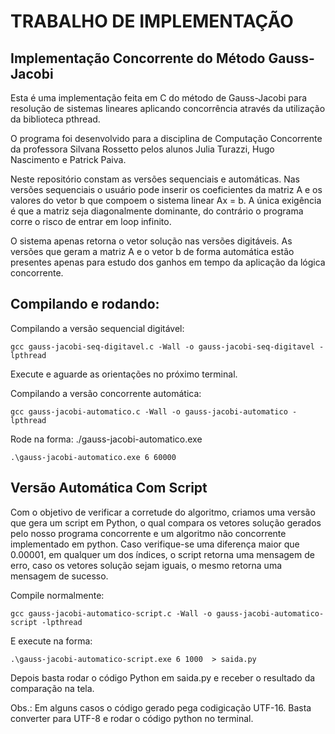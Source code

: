 # TRABALHO DE IMPLEMENTAÇÃO

## Implementação Concorrente do Método Gauss-Jacobi

Esta é uma implementação feita em C do método de Gauss-Jacobi para resolução de sistemas lineares aplicando concorrência através da utilização da biblioteca pthread.  

O programa foi desenvolvido para a disciplina de Computação Concorrente da professora Silvana Rossetto pelos alunos Julia Turazzi, Hugo Nascimento e Patrick Paiva.  

Neste repositório constam as versões sequenciais e automáticas. Nas versões sequenciais o usuário pode inserir os coeficientes da matriz A e os valores do vetor b que compoem o sistema linear Ax = b. A única exigência é que a matriz seja diagonalmente dominante, do contrário o programa corre o risco de entrar em loop infinito.

O sistema apenas retorna o vetor solução nas versões digitáveis. As versões que geram a matriz A e o vetor b de forma automática estão presentes apenas para estudo dos ganhos em tempo da aplicação da lógica concorrente.


## Compilando e rodando:

Compilando a versão sequencial digitável:
```
gcc gauss-jacobi-seq-digitavel.c -Wall -o gauss-jacobi-seq-digitavel -lpthread
```
Execute e aguarde as orientações no próximo terminal.

Compilando a versão concorrente automática:
```
gcc gauss-jacobi-automatico.c -Wall -o gauss-jacobi-automatico -lpthread
```
Rode na forma:
./gauss-jacobi-automatico.exe <numero threads> <numero de variaveis>
```
.\gauss-jacobi-automatico.exe 6 60000
```

## Versão Automática Com Script

Com o objetivo de verificar a corretude do algoritmo, criamos uma versão que gera um script em Python, o qual compara os vetores solução gerados pelo nosso programa concorrente e um algoritmo não concorrente implementado em python. Caso verifique-se uma diferença maior que 0.00001, em qualquer um dos índices, o script retorna uma mensagem de erro, caso os vetores solução sejam iguais, o mesmo retorna uma mensagem de sucesso.  

Compile normalmente:
```
gcc gauss-jacobi-automatico-script.c -Wall -o gauss-jacobi-automatico-script -lpthread

```

E execute na forma:
```
.\gauss-jacobi-automatico-script.exe 6 1000  > saida.py
```

Depois basta rodar o código Python em saida.py e receber o resultado da comparação na tela.

Obs.: Em alguns casos o código gerado pega codigicação UTF-16. Basta converter para UTF-8 e rodar o código python no terminal.

